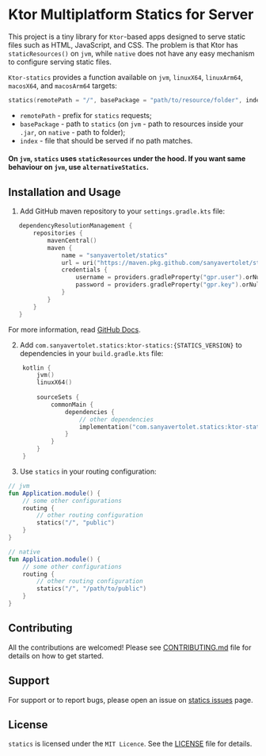 # Ktor Multiplatform Statics for Server

This project is a tiny library for `Ktor`-based apps designed to serve static files such as HTML, JavaScript, and CSS.
The problem is that Ktor has `staticResources()` on `jvm`, while `native` does not have any easy mechanism to configure serving static files.

`Ktor-statics` provides a function available on `jvm`, `linuxX64`, `linuxArm64`, `macosX64`, and `macosArm64` targets:
```kotlin
statics(remotePath = "/", basePackage = "path/to/resource/folder", index = "index.html")
```

* `remotePath` - prefix for `statics` requests;
* `basePackage` - path to `statics` (on `jvm` - path to resources inside your `.jar`, on `native` - path to folder);
* `index` - file that should be served if no path matches.

#### On `jvm`, `statics` uses `staticResources` under the hood. If you want same behaviour on `jvm`, use `alternativeStatics`.

## Installation and Usage
1. Add GitHub maven repository to your `settings.gradle.kts` file:
```kotlin
   dependencyResolutionManagement { 
       repositories { 
           mavenCentral()
           maven { 
               name = "sanyavertolet/statics"
               url = uri("https://maven.pkg.github.com/sanyavertolet/statics")
               credentials { 
                   username = providers.gradleProperty("gpr.user").orNull ?: System.getenv("GITHUB_ACTOR")
                   password = providers.gradleProperty("gpr.key").orNull ?: System.getenv("GITHUB_TOKEN") 
               } 
           } 
       }
   }
```
For more information, read [GitHub Docs](https://docs.github.com/en/packages/working-with-a-github-packages-registry/working-with-the-gradle-registry).

2. Add `com.sanyavertolet.statics:ktor-statics:{STATICS_VERSION}` to dependencies in your `build.gradle.kts` file:
```kotlin
    kotlin {
        jvm()
        linuxX64()
    
        sourceSets {
            commonMain {
                dependencies {
                    // other dependencies
                    implementation("com.sanyavertolet.statics:ktor-statics:${STATICS_VERSION}")
                }
            }
        }
    }
```

3. Use `statics` in your routing configuration:
```kotlin
// jvm
fun Application.module() {
    // some other configurations
    routing {
        // other routing configuration
        statics("/", "public")
    }
}

// native
fun Application.module() {
    // some other configurations
    routing {
        // other routing configuration
        statics("/", "/path/to/public")
    }
}
```

## Contributing
All the contributions are welcomed!
Please see [CONTRIBUTING.md](CONTRIBUTING.md) file for details on how to get started.

## Support
For support or to report bugs, please open an issue on [statics issues](https://github.com/sanyavertolet/statics/issues) page.

## License
`statics` is licensed under the `MIT Licence`.
See the [LICENSE](LICENSE) file for details.
